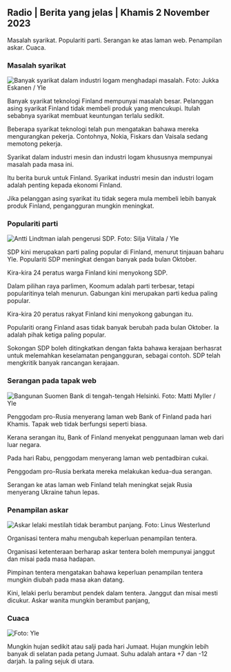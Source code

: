 ## Radio \| Berita yang jelas \| Khamis 2 November 2023

Masalah syarikat. Populariti parti. Serangan ke atas laman web. Penampilan askar. Cuaca.

### Masalah syarikat

![Banyak syarikat dalam industri logam menghadapi masalah. Foto: Jukka Eskanen / Yle](https://images.cdn.yle.fi/image/upload/c_crop,h_2268,w_4031,x_0,y_410/ar_1.7777777777777777,c_fill,g_faces,h_205,/w.q_auto:eco/f_auto/fl_lossy/v1698216498/39-11907536538b9d499762)

Banyak syarikat teknologi Finland mempunyai masalah besar. Pelanggan asing syarikat Finland tidak membeli produk yang mencukupi. Itulah sebabnya syarikat membuat keuntungan terlalu sedikit.

Beberapa syarikat teknologi telah pun mengatakan bahawa mereka mengurangkan pekerja. Contohnya, Nokia, Fiskars dan Vaisala sedang memotong pekerja.

Syarikat dalam industri mesin dan industri logam khususnya mempunyai masalah pada masa ini.

Itu berita buruk untuk Finland. Syarikat industri mesin dan industri logam adalah penting kepada ekonomi Finland.

Jika pelanggan asing syarikat itu tidak segera mula membeli lebih banyak produk Finland, pengangguran mungkin meningkat.

### Populariti parti

![Antti Lindtman ialah pengerusi SDP. Foto: Silja Viitala / Yle](https://images.cdn.yle.fi/image/upload/c_crop,h_2241,w_3984,x_0,y_0/ar_1.7777777777777777,c_fill,g_faces,h_675,dpr_1200.q_auto:eco/f_auto/fl_lossy/v1696930784/39-118400565251b6be058f)

SDP kini merupakan parti paling popular di Finland, menurut tinjauan baharu Yle. Populariti SDP meningkat dengan banyak pada bulan Oktober.

Kira-kira 24 peratus warga Finland kini menyokong SDP.

Dalam pilihan raya parlimen, Koomum adalah parti terbesar, tetapi popularitinya telah menurun. Gabungan kini merupakan parti kedua paling popular.

Kira-kira 20 peratus rakyat Finland kini menyokong gabungan itu.

Populariti orang Finland asas tidak banyak berubah pada bulan Oktober. Ia adalah pihak ketiga paling popular.

Sokongan SDP boleh ditingkatkan dengan fakta bahawa kerajaan berhasrat untuk melemahkan keselamatan pengangguran, sebagai contoh. SDP telah mengkritik banyak rancangan kerajaan.

### Serangan pada tapak web

![Bangunan Suomen Bank di tengah-tengah Helsinki. Foto: Matti Myller / Yle ](https://images.cdn.yle.fi/image/upload/c_crop,h_1391,w_2472,x_0,y_112/ar_1.7777777777777777,c_fill,g_faces,h_670/w_pr_1205/w_pr_1205q_auto:eco/f_auto/fl_lossy/v1587997073/39-6686595ea6e8fc70cab)

Penggodam pro-Rusia menyerang laman web Bank of Finland pada hari Khamis. Tapak web tidak berfungsi seperti biasa.

Kerana serangan itu, Bank of Finland menyekat penggunaan laman web dari luar negara.

Pada hari Rabu, penggodam menyerang laman web pentadbiran cukai.

Penggodam pro-Rusia berkata mereka melakukan kedua-dua serangan.

Serangan ke atas laman web Finland telah meningkat sejak Rusia menyerang Ukraine tahun lepas.

### Penampilan askar

![Askar lelaki mestilah tidak berambut panjang. Foto: Linus Westerlund](https://images.cdn.yle.fi/image/upload/c_crop,h_3375,w_6000,x_0,y_522/ar_1.7777777777777777,c_fill,g_faces,h_675/w_1_200.eco/f_auto/fl_lossy/v1688460639/39-113784464a3db01e8a65)

Organisasi tentera mahu mengubah keperluan penampilan tentera.

Organisasi ketenteraan berharap askar tentera boleh mempunyai janggut dan misai pada masa hadapan.

Pimpinan tentera mengatakan bahawa keperluan penampilan tentera mungkin diubah pada masa akan datang.

Kini, lelaki perlu berambut pendek dalam tentera. Janggut dan misai mesti dicukur. Askar wanita mungkin berambut panjang,

### Cuaca

![ Foto: Yle](https://images.cdn.yle.fi/image/upload/c_crop,h_1080,w_1919,x_0,y_0/ar_1.7777777777777777,c_fill,g_faces,h_675,w_1200/dq_au.:eco/f_auto/fl_lossy/v1698940434/39-11951316543c5fbc620f)

Mungkin hujan sedikit atau salji pada hari Jumaat. Hujan mungkin lebih banyak di selatan pada petang Jumaat. Suhu adalah antara +7 dan -12 darjah. Ia paling sejuk di utara.
